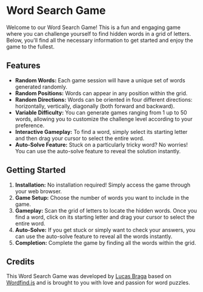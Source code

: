 # Word Search Game

Welcome to our Word Search Game! This is a fun and engaging game where you can challenge yourself to find hidden words in a grid of letters. Below, you'll find all the necessary information to get started and enjoy the game to the fullest.

## Features

- **Random Words:** Each game session will have a unique set of words generated randomly.
- **Random Positions:** Words can appear in any position within the grid.
- **Random Directions:** Words can be oriented in four different directions: horizontally, vertically, diagonally (both forward and backward).
- **Variable Difficulty:** You can generate games ranging from 1 up to 50 words, allowing you to customize the challenge level according to your preference.
- **Interactive Gameplay:** To find a word, simply select its starting letter and then drag your cursor to select the entire word.
- **Auto-Solve Feature:** Stuck on a particularly tricky word? No worries! You can use the auto-solve feature to reveal the solution instantly.

## Getting Started

1. **Installation:** No installation required! Simply access the game through your web browser.
2. **Game Setup:** Choose the number of words you want to include in the game.
3. **Gameplay:** Scan the grid of letters to locate the hidden words. Once you find a word, click on its starting letter and drag your cursor to select the entire word.
4. **Auto-Solve:** If you get stuck or simply want to check your answers, you can use the auto-solve feature to reveal all the words instantly.
5. **Completion:** Complete the game by finding all the words within the grid.

## Credits

This Word Search Game was developed by [Lucas Braga](https://github.com/lucasbbs) based on [Wordfind.js](https://github.com/bunkat/wordfind) and is brought to you with love and passion for word puzzles.
